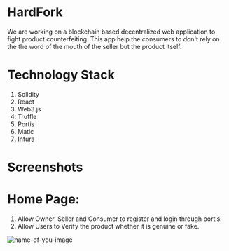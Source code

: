 # HardFork
We are working on a blockchain based decentralized web application to fight product counterfeiting. This app help the consumers to don't rely on the the word of the mouth of the seller but the product itself.

# Technology Stack
  1. Solidity
  2. React
  3. Web3.js
  4. Truffle
  5. Portis
  6. Matic
  7. Infura
  
# Screenshots

# Home Page: 
1. Allow Owner, Seller and Consumer to register and login through portis.
2. Allow Users to Verify the product whether it is genuine or fake.

![name-of-you-image](https://github.com/gauharayub/HardFork/blob/main/Demo%20Screenshots/screencapture-localhost-3000-2021-02-06-13_22_00.png)


